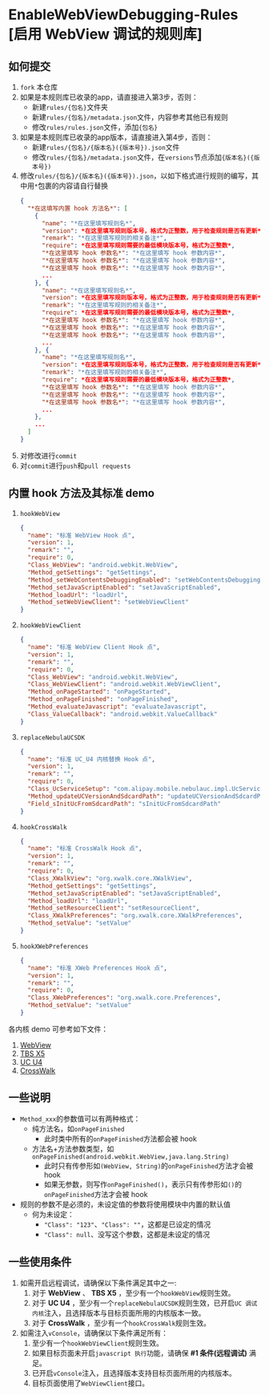 # EnableWebViewDebugging-Rules [启用 WebView 调试的规则库]

## 如何提交

1. `fork` 本仓库
2. 如果是本规则库已收录的app，请直接进入第3步，否则：
   - 新建`rules/{包名}`文件夹
   - 新建`rules/{包名}/metadata.json`文件，内容参考其他已有规则
   - 修改`rules/rules.json`文件，添加`{包名}`
3. 如果是本规则库已收录的app版本，请直接进入第4步，否则：
   - 新建`rules/{包名}/{版本名}({版本号}).json`文件
   - 修改`rules/{包名}/metadata.json`文件，在`versions`节点添加`{版本名}({版本号})`
4. 修改`rules/{包名}/{版本名}({版本号}).json`，以如下格式进行规则的编写，其中用`*`包裹的内容请自行替换
   ```json
   {
     "*在这填写内置 hook 方法名*": [
       {
         "name": "*在这里填写规则名*",
         "version": *在这里填写规则版本号，格式为正整数，用于检查规则是否有更新*,
         "remark": "*在这里填写规则的相关备注*",
         "require": *在这里填写规则需要的最低模块版本号，格式为正整数*,
         "*在这里填写 hook 参数名*": "*在这里填写 hook 参数内容*",
         "*在这里填写 hook 参数名*": "*在这里填写 hook 参数内容*",
         "*在这里填写 hook 参数名*": "*在这里填写 hook 参数内容*",
         ...
       }, {
         "name": "*在这里填写规则名*",
         "version": *在这里填写规则版本号，格式为正整数，用于检查规则是否有更新*,
         "remark": "*在这里填写规则的相关备注*",
         "require": *在这里填写规则需要的最低模块版本号，格式为正整数*,
         "*在这里填写 hook 参数名*": "*在这里填写 hook 参数内容*",
         "*在这里填写 hook 参数名*": "*在这里填写 hook 参数内容*",
         "*在这里填写 hook 参数名*": "*在这里填写 hook 参数内容*",
         ...
       }, {
         "name": "*在这里填写规则名*",
         "version": *在这里填写规则版本号，格式为正整数，用于检查规则是否有更新*,
         "remark": "*在这里填写规则的相关备注*",
         "require": *在这里填写规则需要的最低模块版本号，格式为正整数*,
         "*在这里填写 hook 参数名*": "*在这里填写 hook 参数内容*",
         "*在这里填写 hook 参数名*": "*在这里填写 hook 参数内容*",
         "*在这里填写 hook 参数名*": "*在这里填写 hook 参数内容*",
         ...
       },
       ...
     ]
   }
   ```
5. 对修改进行`commit`
6. 对`commit`进行`push`和`pull requests`

## 内置 hook 方法及其标准 demo

1. `hookWebView`
   ```json
   {
     "name": "标准 WebView Hook 点",
     "version": 1,
     "remark": "",
     "require": 0,
     "Class_WebView": "android.webkit.WebView",
     "Method_getSettings": "getSettings",
     "Method_setWebContentsDebuggingEnabled": "setWebContentsDebuggingEnabled",
     "Method_setJavaScriptEnabled": "setJavaScriptEnabled",
     "Method_loadUrl": "loadUrl",
     "Method_setWebViewClient": "setWebViewClient"
   }
   ```
2. `hookWebViewClient`
   ```json
   {
     "name": "标准 WebView Client Hook 点",
     "version": 1,
     "remark": "",
     "require": 0,
     "Class_WebView": "android.webkit.WebView",
     "Class_WebViewClient": "android.webkit.WebViewClient",
     "Method_onPageStarted": "onPageStarted",
     "Method_onPageFinished": "onPageFinished",
     "Method_evaluateJavascript": "evaluateJavascript",
     "Class_ValueCallback": "android.webkit.ValueCallback"
   }
   ```
3. `replaceNebulaUCSDK`
   ```json
   {
     "name": "标准 UC_U4 内核替换 Hook 点",
     "version": 1,
     "remark": "",
     "require": 0,
     "Class_UcServiceSetup": "com.alipay.mobile.nebulauc.impl.UcServiceSetup",
     "Method_updateUCVersionAndSdcardPath": "updateUCVersionAndSdcardPath",
     "Field_sInitUcFromSdcardPath": "sInitUcFromSdcardPath"
   }
   ```
4. `hookCrossWalk`
   ```json
   {
     "name": "标准 CrossWalk Hook 点",
     "version": 1,
     "remark": "",
     "require": 0,
     "Class_XWalkView": "org.xwalk.core.XWalkView",
     "Method_getSettings": "getSettings",
     "Method_setJavaScriptEnabled": "setJavaScriptEnabled",
     "Method_loadUrl": "loadUrl",
     "Method_setResourceClient": "setResourceClient",
     "Class_XWalkPreferences": "org.xwalk.core.XWalkPreferences",
     "Method_setValue": "setValue"
   }
   ```
6. `hookXWebPreferences`
   ```json
   {
     "name": "标准 XWeb Preferences Hook 点",
     "version": 1,
     "remark": "",
     "require": 0,
     "Class_XWebPreferences": "org.xwalk.core.Preferences",
     "Method_setValue": "setValue"
   }
   ```
各内核 demo 可参考如下文件：
1. [WebView](rules/cn.wankkoree.test.webview)
2. [TBS X5](rules/cn.wankkoree.test.tbsx5)
3. [UC U4](rules/com.mpaas.demo)
4. [CrossWalk](rules/cn.wankkoree.test.crosswalk)

## 一些说明

- `Method_xxx`的参数值可以有两种格式：
  - 纯方法名，如`onPageFinished`
    - 此时类中所有的`onPageFinished`方法都会被 hook
  - 方法名+方法参数类型，如`onPageFinished(android.webkit.WebView,java.lang.String)`
    - 此时只有传参形如`(WebView, String)`的`onPageFinished`方法才会被 hook
    - 如果无参数，则写作`onPageFinished()`，表示只有传参形如`()`的`onPageFinished`方法才会被 hook
- 规则的参数不是必须的，未设定值的参数将使用模块中内置的默认值
  - 何为未设定：
    - `"Class": "123"`、`"Class": ""`，这都是已设定的情况
    - `"Class": null`、没写这个参数，这都是未设定的情况

## 一些使用条件

1. 如需开启远程调试，请确保以下条件满足其中之一:
   1. 对于 **WebView** 、 **TBS X5** ，至少有一个`hookWebView`规则生效。
   2. 对于 **UC U4** ，至少有一个`replaceNebulaUCSDK`规则生效，已开启`UC 调试内核`注入，且选择版本与目标页面所用的内核版本一致。
   3. 对于 **CrossWalk** ，至少有一个`hookCrossWalk`规则生效。
2. 如需注入`vConsole`，请确保以下条件满足所有：
   1. 至少有一个`hookWebViewClient`规则生效。
   2. 如果目标页面未开启`javascript 执行`功能，请确保 **#1 条件(远程调试)** 满足。
   3. 已开启`vConsole`注入，且选择版本支持目标页面所用的内核版本。
   4. 目标页面使用了`WebViewClient`接口。
